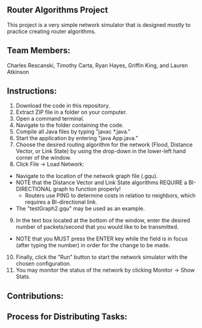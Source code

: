 Router Algorithms Project
------------

This project is a very simple network simulator that is designed mostly to practice
creating router algorithms.

Team Members:
------------
Charles Rescanski, Timothy Carta, Ryan Hayes, Griffin King, and Lauren Atkinson

Instructions:
------------
1. Download the code in this repository.
2. Extract ZIP file in a folder on your computer.
3. Open a command terminal.
4. Navigate to the folder containing the code.
5. Compile all Java files by typing "javac *.java."
6. Start the application by entering "java App.java."
7. Choose the desired routing algorithm for the network (Flood, Distance Vector, or Link State) by using the drop-down in the lower-left hand corner of the window.
8. Click File -> Load Network:
  * Navigate to the location of the network graph file (.gqu).
  * NOTE that the Distance Vector and Link State algorithms REQUIRE a BI-DIRECTIONAL graph to function properly!
    * Routers use PING to determine costs in relation to neighbors, which requires a BI-directional link.
  * The "testGraph2.gqu" may be used as an example.
9. In the text box located at the bottom of the window, enter the desired number of packets/second that you would like to be transmitted.
  * NOTE that you MUST press the ENTER key while the field is in focus (after typing the number) in order for the change to be made.
10. Finally, click the "Run" button to start the network simulator with the chosen configuration.
11. You may monitor the status of the network by clicking Monitor -> Show Stats.  

Contributions:
------------

Process for Distributing Tasks:
------------
